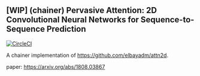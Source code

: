## [WIP] (chainer) Pervasive Attention: 2D Convolutional Neural Networks for Sequence-to-Sequence Prediction
[![CircleCI](https://circleci.com/gh/poifull10/PervasiveAttentionNet/tree/master.svg?style=svg)](https://circleci.com/gh/poifull10/PervasiveAttentionNet/tree/master)

A chainer implementation of https://github.com/elbayadm/attn2d.

paper: https://arxiv.org/abs/1808.03867
